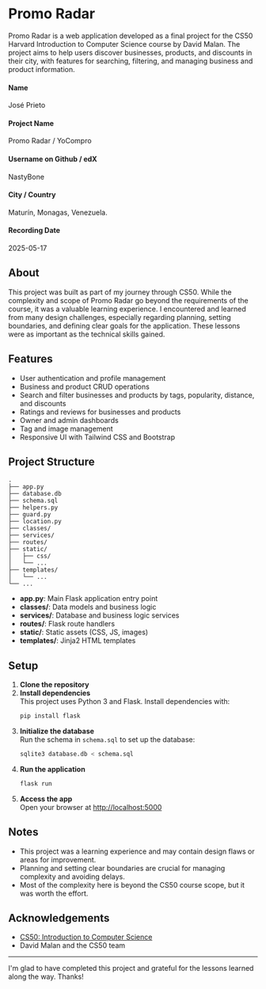 # Promo Radar

Promo Radar is a web application developed as a final project for the CS50 Harvard Introduction to Computer Science course by David Malan. The project aims to help users discover businesses, products, and discounts in their city, with features for searching, filtering, and managing business and product information.

#### Name
José Prieto
#### Project Name
Promo Radar / YoCompro
#### Username on Github / edX
NastyBone
#### City / Country
Maturín, Monagas, Venezuela.
#### Recording Date
2025-05-17

## About

This project was built as part of my journey through CS50. While the complexity and scope of Promo Radar go beyond the requirements of the course, it was a valuable learning experience. I encountered and learned from many design challenges, especially regarding planning, setting boundaries, and defining clear goals for the application. These lessons were as important as the technical skills gained.


## Features

- User authentication and profile management
- Business and product CRUD operations
- Search and filter businesses and products by tags, popularity, distance, and discounts
- Ratings and reviews for businesses and products
- Owner and admin dashboards
- Tag and image management
- Responsive UI with Tailwind CSS and Bootstrap

## Project Structure

```
.
├── app.py
├── database.db
├── schema.sql
├── helpers.py
├── guard.py
├── location.py
├── classes/
├── services/
├── routes/
├── static/
│   ├── css/
│   └── ...
├── templates/
│   └── ...
└── ...
```

- **app.py**: Main Flask application entry point
- **classes/**: Data models and business logic
- **services/**: Database and business logic services
- **routes/**: Flask route handlers
- **static/**: Static assets (CSS, JS, images)
- **templates/**: Jinja2 HTML templates

## Setup

1. **Clone the repository**
2. **Install dependencies**  
   This project uses Python 3 and Flask. Install dependencies with:
   ```sh
   pip install flask
   ```
3. **Initialize the database**  
   Run the schema in `schema.sql` to set up the database:
   ```sh
   sqlite3 database.db < schema.sql
   ```
4. **Run the application**
   ```sh
   flask run
   ```
5. **Access the app**  
   Open your browser at [http://localhost:5000](http://localhost:5000)

## Notes

- This project was a learning experience and may contain design flaws or areas for improvement.
- Planning and setting clear boundaries are crucial for managing complexity and avoiding delays.
- Most of the complexity here is beyond the CS50 course scope, but it was worth the effort.

## Acknowledgements

- [CS50: Introduction to Computer Science](https://cs50.harvard.edu/)
- David Malan and the CS50 team

---

I'm glad to have completed this project and grateful for the lessons learned along the way. Thanks!
